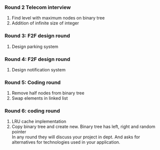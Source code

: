 ### Round 2 Telecom interview 
1. Find level with maximum nodes on binary tree  
2. Addition of infinite size of integer

### Round 3: F2F design round
1. Design parking system 

### Round 4: F2F design round
1. Design notification system

### Round 5: Coding round
1. Remove half nodes from binary tree
2. Swap elements in linked list

### Round 6: coding round
1. LRU cache implementation
2. Copy binary tree and create new. Binary tree has left, right and random pointer  
In any round they will discuss your project in dept. And asks for alternatives for technologies used in your application.
